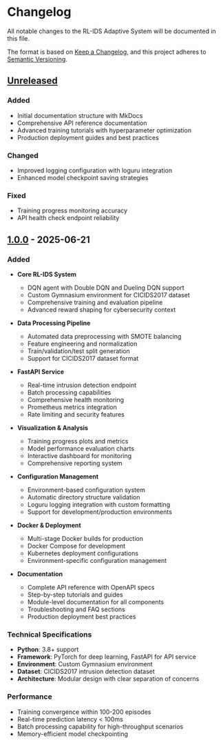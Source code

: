 # Changelog

All notable changes to the RL-IDS Adaptive System will be documented in this file.

The format is based on [Keep a Changelog](https://keepachangelog.com/en/1.0.0/),
and this project adheres to [Semantic Versioning](https://semver.org/spec/v2.0.0.html).

## [Unreleased]

### Added
- Initial documentation structure with MkDocs
- Comprehensive API reference documentation
- Advanced training tutorials with hyperparameter optimization
- Production deployment guides and best practices

### Changed
- Improved logging configuration with loguru integration
- Enhanced model checkpoint saving strategies

### Fixed
- Training progress monitoring accuracy
- API health check endpoint reliability

## [1.0.0] - 2025-06-21

### Added
- **Core RL-IDS System**
  - DQN agent with Double DQN and Dueling DQN support
  - Custom Gymnasium environment for CICIDS2017 dataset
  - Comprehensive training and evaluation pipeline
  - Advanced reward shaping for cybersecurity context

- **Data Processing Pipeline**
  - Automated data preprocessing with SMOTE balancing
  - Feature engineering and normalization
  - Train/validation/test split generation
  - Support for CICIDS2017 dataset format

- **FastAPI Service**
  - Real-time intrusion detection endpoint
  - Batch processing capabilities
  - Comprehensive health monitoring
  - Prometheus metrics integration
  - Rate limiting and security features

- **Visualization & Analysis**
  - Training progress plots and metrics
  - Model performance evaluation charts
  - Interactive dashboard for monitoring
  - Comprehensive reporting system

- **Configuration Management**
  - Environment-based configuration system
  - Automatic directory structure validation
  - Loguru logging integration with custom formatting
  - Support for development/production environments

- **Docker & Deployment**
  - Multi-stage Docker builds for production
  - Docker Compose for development
  - Kubernetes deployment configurations
  - Environment-specific configuration management

- **Documentation**
  - Complete API reference with OpenAPI specs
  - Step-by-step tutorials and guides
  - Module-level documentation for all components
  - Troubleshooting and FAQ sections
  - Production deployment best practices

### Technical Specifications
- **Python**: 3.8+ support
- **Framework**: PyTorch for deep learning, FastAPI for API service
- **Environment**: Custom Gymnasium environment
- **Dataset**: CICIDS2017 intrusion detection dataset
- **Architecture**: Modular design with clear separation of concerns

### Performance
- Training convergence within 100-200 episodes
- Real-time prediction latency < 100ms
- Batch processing capability for high-throughput scenarios
- Memory-efficient model checkpointing

[Unreleased]: https://github.com/yashpotdar-py/rl-ids/compare/v1.0.0...HEAD
[1.0.0]: https://github.com/yashpotdar-py/rl-ids/releases/tag/v1.0.0